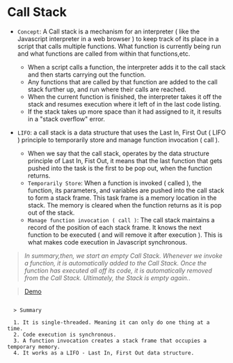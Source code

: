 # Call Stack

 * `Concept`: A Call stack is a mechanism for an interpreter ( like the Javascript interpreter in a web browser ) to keep track of its place in a script that calls multiple functions. What function is currently being run and what functions are called from within that functions,etc.
    - When a script calls a function, the interpreter adds it to the call stack and then starts carrying out the function.
    - Any functions that are called by that function are added to the call stack further up, and run where their calls are reached.
    - When the current function is finished, the interpreter takes it off the stack and resumes execution where it left of in the last code listing.
    - If the stack takes up more space than it had assigned to it, it results in a "stack overflow" error.

 
 *  `LIFO`: a call stack is a data structure that uses the Last In, First Out ( LIFO ) principle to temporarily store and manage function invocation ( call ).
    - When we say that the call stack, operates by the data structure principle of Last In, Fist Out, it means that the last function that gets pushed into the task is the first to be pop out, when the function returns.
    - `Temporarily Store`: When a function is invoked ( called ), the function, its parameters, and variables are pushed into the call stack to form a stack frame. This task frame is a memory location in the stack. The memory is cleared when the function returns as it is pop out of the stack.
    - `Manage function invocation ( call )`:  The call stack maintains a record of the position of each stack frame. It knows the next function to be executed ( and will remove it after execution ). This is what makes code execution in Javascript synchronous.

> *In summary,then, we start an empty Call Stack. Whenever we invoke a function, it is automatically added to the Call Stack. Once the function has executed all off its code, it is automatically removed from the Call Stack. Ultimately, the Stack is empty again.*.

> [Demo](http://latentflip.com/loupe)

```

  > Summary

  1. It is single-threaded. Meaning it can only do one thing at a time.
  2. Code execution is synchronous.
  3. A function invocation creates a stack frame that occupies a temporary memory.
  4. It works as a LIFO - Last In, First Out data structure. 


```